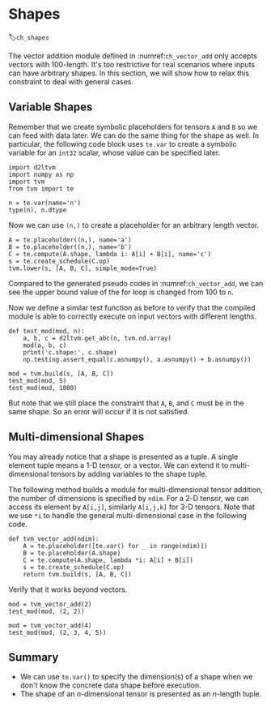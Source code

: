 # Shapes
:label:`ch_shapes`

The vector addition module defined in :numref:`ch_vector_add` only accepts vectors with 100-length. It's too restrictive for real scenarios where inputs can have arbitrary shapes. In this section, we will show how to relax this constraint to deal with general cases.

## Variable Shapes

Remember that we create symbolic placeholders for tensors `A` and `B` so we can feed with data later. We can do the same thing for the shape as well. In particular, the following code block uses `te.var` to create a symbolic variable for an `int32` scalar, whose value can be specified later.

```{.python .input  n=1}
import d2ltvm
import numpy as np
import tvm
from tvm import te

n = te.var(name='n')
type(n), n.dtype
```

Now we can use `(n,)` to create a placeholder for an arbitrary length vector.

```{.python .input  n=3}
A = te.placeholder((n,), name='a')
B = te.placeholder((n,), name='b')
C = te.compute(A.shape, lambda i: A[i] + B[i], name='c')
s = te.create_schedule(C.op)
tvm.lower(s, [A, B, C], simple_mode=True)
```

Compared to the generated pseudo codes in :numref:`ch_vector_add`, we can see the upper bound value of the for loop is changed from 100 to `n`.

Now we define a similar test function as before to verify that the compiled module is able to correctly execute on input vectors with different lengths.

```{.python .input  n=4}
def test_mod(mod, n):
    a, b, c = d2ltvm.get_abc(n, tvm.nd.array)
    mod(a, b, c)
    print('c.shape:', c.shape)
    np.testing.assert_equal(c.asnumpy(), a.asnumpy() + b.asnumpy())

mod = tvm.build(s, [A, B, C])
test_mod(mod, 5)
test_mod(mod, 1000)
```

But note that we still place the constraint that `A`, `B`, and `C` must be in the same shape. So an error will occur if it is not satisfied.

## Multi-dimensional Shapes

You may already notice that a shape is presented as a tuple. A single element tuple means a 1-D tensor, or a vector. We can extend it to multi-dimensional tensors by adding variables to the shape tuple.

The following method builds a module for multi-dimensional tensor addition, the number of dimensions is specified by `ndim`. For a 2-D tensor, we can access its element by `A[i,j]`, similarly `A[i,j,k]` for 3-D tensors. Note that we use `*i` to handle the general multi-dimensional case in the following code.

```{.python .input  n=5}
def tvm_vector_add(ndim):
    A = te.placeholder([te.var() for _ in range(ndim)])
    B = te.placeholder(A.shape)
    C = te.compute(A.shape, lambda *i: A[i] + B[i])
    s = te.create_schedule(C.op)
    return tvm.build(s, [A, B, C])
```

Verify that it works beyond vectors.

```{.python .input}
mod = tvm_vector_add(2)
test_mod(mod, (2, 2))

mod = tvm_vector_add(4)
test_mod(mod, (2, 3, 4, 5))
```

## Summary

- We can use `te.var()` to specify the dimension(s) of a shape when we don't know the concrete data shape before execution.
- The shape of an $n$-dimensional tensor is presented as an $n$-length tuple.

